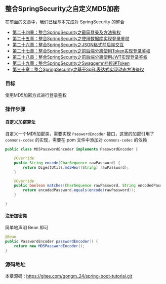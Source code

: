 整合SpringSecurity之自定义MD5加密
---

在前面的文章中，我们已经基本完成对 SpringSecurity 的整合

 - [第二十四章：整合SpringSecurity之最简登录及方法鉴权](https://gitee.com/gongm_24/spring-boot-tutorial/tree/master/chapter24)
 - [第二十五章：整合SpringSecurity之使用数据库实现登录鉴权](https://gitee.com/gongm_24/spring-boot-tutorial/tree/master/chapter25)
 - [第二十六章：整合SpringSecurity之JSON格式前后端交互](https://gitee.com/gongm_24/spring-boot-tutorial/tree/master/chapter26)
 - [第二十七章：整合SpringSecurity之前后端分离使用Token实现登录鉴权](https://gitee.com/gongm_24/spring-boot-tutorial/tree/master/chapter27)
 - [第二十八章：整合SpringSecurity之前后端分离使用JWT实现登录鉴权](https://gitee.com/gongm_24/spring-boot-tutorial/tree/master/chapter28)
 - [第二十九章：整合SpringSecurity之Swagger文档传递Token](https://gitee.com/gongm_24/spring-boot-tutorial/tree/master/chapter29)
 - [第三十章：整合SpringSecurity之基于SpEL表达式实现动态方法鉴权](https://gitee.com/gongm_24/spring-boot-tutorial/tree/master/chapter30)

### 目标
使用MD5加密方式进行登录鉴权

### 操作步骤
#### 自定义加密算法

自定义一个MD5加密类，需要实现 `PasswordEncoder` 接口，这里的加密引用了 `commons-codec` 的实现，需要在 pom 文件中添加对 `commons-codec` 的依赖

```java
public class MD5PasswordEncoder implements PasswordEncoder {

    @Override
    public String encode(CharSequence rawPassword) {
        return DigestUtils.md5Hex((String) rawPassword);
    }

    @Override
    public boolean matches(CharSequence rawPassword, String encodedPassword) {
        return encodedPassword.equals(encode(rawPassword));
    }

}
```

#### 注册加密类

简单地声明 Bean 即可

```java
@Bean
public PasswordEncoder passwordEncoder() {
    return new MD5PasswordEncoder();
}
```

### 源码地址

本章源码 : <https://gitee.com/gongm_24/spring-boot-tutorial.git>
